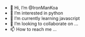 - 👋 Hi, I’m @IronManKoa
- 👀 I’m interested in python
- 🌱 I’m currently learning javascript
- 💞️ I’m looking to collaborate on ...
- 📫 How to reach me ...

<!---
IronManKoa/IronManKoa is a ✨ special ✨ repository because its `README.md` (this file) appears on your GitHub profile.
You can click the Preview link to take a look at your changes.
--->
